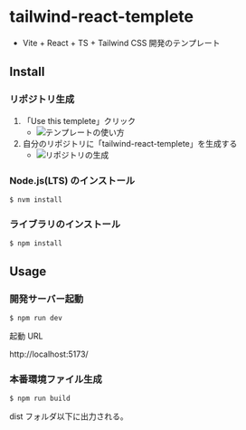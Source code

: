 # tailwind-react-templete

- Vite + React + TS + Tailwind CSS 開発のテンプレート

## Install

### リポジトリ生成

1. 「Use this templete」クリック
    - <img src="https://res.cloudinary.com/wywy-llc/image/upload/v1661564881/use_templete_tutd1z.png" alt="テンプレートの使い方">
2. 自分のリポジトリに「tailwind-react-templete」を生成する
    - <img src="https://res.cloudinary.com/wywy-llc/image/upload/v1661565366/%E3%82%B9%E3%82%AF%E3%83%AA%E3%83%BC%E3%83%B3%E3%82%B7%E3%83%A7%E3%83%83%E3%83%88_2022-08-27_10.54.56_udwss7.png" alt="リポジトリの生成">

### Node.js(LTS) のインストール

```
$ nvm install
```

### ライブラリのインストール

```
$ npm install
```

## Usage

### 開発サーバー起動

```
$ npm run dev
```

起動 URL

http://localhost:5173/

### 本番環境ファイル生成

```
$ npm run build
```

dist フォルダ以下に出力される。
